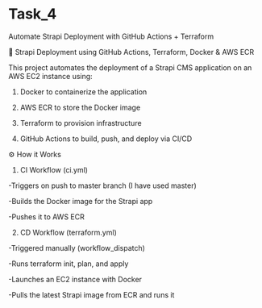 # Task_4
Automate Strapi Deployment with GitHub Actions + Terraform

🚀 Strapi Deployment using GitHub Actions, Terraform, Docker & AWS ECR

This project automates the deployment of a Strapi CMS application on an AWS EC2 instance using:

1. Docker to containerize the application

2. AWS ECR to store the Docker image

3. Terraform to provision infrastructure

4. GitHub Actions to build, push, and deploy via CI/CD

  

⚙️ How it Works

1. CI Workflow (ci.yml)

   
-Triggers on push to master branch (I have used master)

-Builds the Docker image for the Strapi app

-Pushes it to AWS ECR


2. CD Workflow (terraform.yml)


-Triggered manually (workflow_dispatch)

-Runs terraform init, plan, and apply

-Launches an EC2 instance with Docker

-Pulls the latest Strapi image from ECR and runs it
